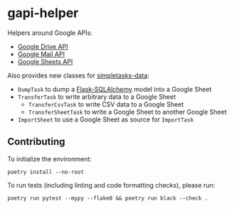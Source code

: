 # gapi-helper

Helpers around Google APIs:
- [Google Drive API](gapi_helper/drive/README.md)
- [Google Mail API](gapi_helper/mail/README.md)
- [Google Sheets API](gapi_helper/sheets/README.md)

Also provides new classes for [simpletasks-data](https://github.com/upOwa/simpletasks-data):
- `DumpTask` to dump a [Flask-SQLAlchemy](https://flask-sqlalchemy.palletsprojects.com/) model into a Google Sheet
- `TransferTask` to write arbitrary data to a Google Sheet
  - `TransferCsvTask` to write CSV data to a Google Sheet
  - `TransferSheetTask` to write a Google Sheet to another Google Sheet
- `ImportSheet` to use a Google Sheet as source for `ImportTask`

## Contributing

To initialize the environment:
```
poetry install --no-root
```

To run tests (including linting and code formatting checks), please run:
```
poetry run pytest --mypy --flake8 && poetry run black --check .
```
